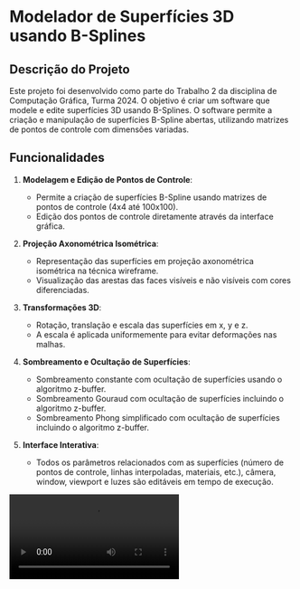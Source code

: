 # Modelador de Superfícies 3D usando B-Splines

## Descrição do Projeto

Este projeto foi desenvolvido como parte do Trabalho 2 da disciplina de Computação Gráfica, Turma 2024. O objetivo é criar um software que modele e edite superfícies 3D usando B-Splines. O software permite a criação e manipulação de superfícies B-Spline abertas, utilizando matrizes de pontos de controle com dimensões variadas.

## Funcionalidades

1. **Modelagem e Edição de Pontos de Controle**:
   - Permite a criação de superfícies B-Spline usando matrizes de pontos de controle (4x4 até 100x100).
   - Edição dos pontos de controle diretamente através da interface gráfica.

2. **Projeção Axonométrica Isométrica**:
   - Representação das superfícies em projeção axonométrica isométrica na técnica wireframe.
   - Visualização das arestas das faces visíveis e não visíveis com cores diferenciadas.

3. **Transformações 3D**:
   - Rotação, translação e escala das superfícies em x, y e z.
   - A escala é aplicada uniformemente para evitar deformações nas malhas.

4. **Sombreamento e Ocultação de Superfícies**:
   - Sombreamento constante com ocultação de superfícies usando o algoritmo z-buffer.
   - Sombreamento Gouraud com ocultação de superfícies incluindo o algoritmo z-buffer.
   - Sombreamento Phong simplificado com ocultação de superfícies incluindo o algoritmo z-buffer.

5. **Interface Interativa**:
   - Todos os parâmetros relacionados com as superfícies (número de pontos de controle, linhas interpoladas, materiais, etc.), câmera, window, viewport e luzes são editáveis em tempo de execução.

![alt text](https://github.com/MaduhCrema/Modelador-de-Superficies-B-Splines/blob/master/modelador.mp4)
